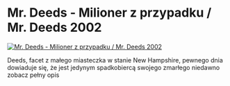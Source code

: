 Mr. Deeds - Milioner z przypadku / Mr. Deeds 2002 
=============
[![Mr. Deeds - Milioner z przypadku / Mr. Deeds 2002 ](http://vidos.pl/images/player.gif)](http://vidos.pl/mr-deeds-milioner-z-przypadku-mr-deeds-2002)

 Deeds, facet z małego miasteczka w stanie New Hampshire, pewnego dnia dowiaduje się, że jest jedynym spadkobiercą swojego zmarłego niedawno zobacz pełny opis
